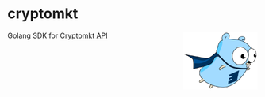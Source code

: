 # cryptomkt

<img align="right" width="150" src="gopher.png">


Golang SDK for [Cryptomkt API](https://developers.cryptomkt.com/es/#listado-de-ordenes-de-pago)

